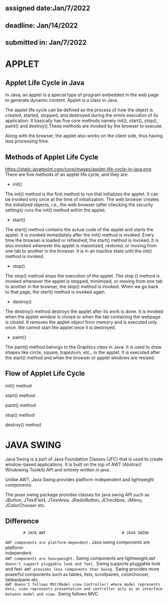 ## assigned date:Jan/7/2022
## deadline: Jan/14/2022
## submitted in: Jan/7/2022

# APPLET
## Applet Life Cycle in Java
In Java, an applet is a special type of program embedded in the web page to generate dynamic content. Applet is a class in Java.

The applet life cycle can be defined as the process of how the object is created, started, stopped, and destroyed during the entire execution of its application. It basically has five core methods namely init(), start(), stop(), paint() and destroy().These methods are invoked by the browser to execute.

Along with the browser, the applet also works on the client side, thus having less processing time.

## Methods of Applet Life Cycle
https://static.javatpoint.com/core/images/applet-life-cycle-in-java.png
There are five methods of an applet life cycle, and they are:
- init()

The init() method is the first method to run that initializes the applet. It can be invoked only once at the time of initialization. The web browser creates the initialized objects, i.e., the web browser (after checking the security settings) runs the init() method within the applet.

- start()

The start() method contains the actual code of the applet and starts the applet. It is invoked immediately after the init() method is invoked. Every time the browser is loaded or refreshed, the start() method is invoked. It is also invoked whenever the applet is maximized, restored, or moving from one tab to another in the browser. It is in an inactive state until the init() method is invoked.

- stop()

The stop() method stops the execution of the applet. The stop () method is invoked whenever the applet is stopped, minimized, or moving from one tab to another in the browser, the stop() method is invoked. When we go back to that page, the start() method is invoked again.

- destroy()

The destroy() method destroys the applet after its work is done. It is invoked when the applet window is closed or when the tab containing the webpage is closed. It removes the applet object from memory and is executed only once. We cannot start the applet once it is destroyed.

- paint()

The paint() method belongs to the Graphics class in Java. It is used to draw shapes like circle, square, trapezium, etc., in the applet. It is executed after the start() method and when the browser or applet windows are resized.

## Flow of Applet Life Cycle
  init() method

	   
 start() method

	   	
 paint() method
	   

  stop() method
	   

destroy() method	  

# JAVA SWING 
Java Swing is a part of Java Foundation Classes (JFC) that is used to create window-based applications. It is built on the top of AWT (Abstract Windowing Toolkit) API and entirely written in java.

Unlike AWT, Java Swing provides platform-independent and lightweight components.

The javax.swing package provides classes for java swing API such as JButton, JTextField, JTextArea, JRadioButton, JCheckbox, JMenu, JColorChooser etc.

## Difference

			# JAVA AWT 					  				# JAVA SWING 			
 ``` AWT components are platform-dependent. ```   Java swing components are platform-     
										   independent.						    
 ``` AWT components are heavyweight. ```		  Swing components are lightweight.``` AWT doesn't support pluggable look and feel. ``` Swing supports pluggable look and feel. ``` AWT provides less components than Swing. ``` Swing provides more powerful components such as tables, lists, scrollpanes, colorchooser, tabbedpane etc.			
 ``` AWT doesn't follows MVC(Model view Controller) where model represents data, view represents presentation and controller acts as an interface      												between model and view. ``` Swing follows MVC.			  											
